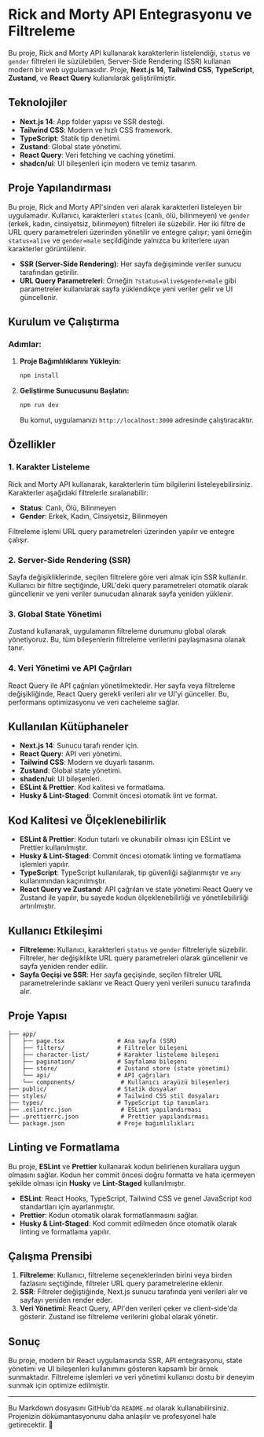 # Rick and Morty API Entegrasyonu ve Filtreleme

Bu proje, Rick and Morty API kullanarak karakterlerin listelendiği, `status` ve `gender` filtreleri ile süzülebilen, Server-Side Rendering (SSR) kullanan modern bir web uygulamasıdır. Proje, **Next.js 14**, **Tailwind CSS**, **TypeScript**, **Zustand**, ve **React Query** kullanılarak geliştirilmiştir.

## Teknolojiler

- **Next.js 14**: App folder yapısı ve SSR desteği.
- **Tailwind CSS**: Modern ve hızlı CSS framework.
- **TypeScript**: Statik tip denetimi.
- **Zustand**: Global state yönetimi.
- **React Query**: Veri fetching ve caching yönetimi.
- **shadcn/ui**: UI bileşenleri için modern ve temiz tasarım.

## Proje Yapılandırması

Bu proje, Rick and Morty API'sinden veri alarak karakterleri listeleyen bir uygulamadır. Kullanıcı, karakterleri `status` (canlı, ölü, bilinmeyen) ve `gender` (erkek, kadın, cinsiyetsiz, bilinmeyen) filtreleri ile süzebilir. Her iki filtre de URL query parametreleri üzerinden yönetilir ve entegre çalışır; yani örneğin `status=alive` ve `gender=male` seçildiğinde yalnızca bu kriterlere uyan karakterler görüntülenir.

- **SSR (Server-Side Rendering)**: Her sayfa değişiminde veriler sunucu tarafından getirilir.
- **URL Query Parametreleri**: Örneğin `?status=alive&gender=male` gibi parametreler kullanılarak sayfa yüklendikçe yeni veriler gelir ve UI güncellenir.

## Kurulum ve Çalıştırma

### Adımlar:

1. **Proje Bağımlılıklarını Yükleyin:**

   ```bash
   npm install
   ```

2. **Geliştirme Sunucusunu Başlatın:**

   ```bash
   npm run dev
   ```

   Bu komut, uygulamanızı `http://localhost:3000` adresinde çalıştıracaktır.

## Özellikler

### 1. Karakter Listeleme

Rick and Morty API kullanarak, karakterlerin tüm bilgilerini listeleyebilirsiniz. Karakterler aşağıdaki filtrelerle sıralanabilir:

- **Status**: Canlı, Ölü, Bilinmeyen
- **Gender**: Erkek, Kadın, Cinsiyetsiz, Bilinmeyen

Filtreleme işlemi URL query parametreleri üzerinden yapılır ve entegre çalışır.

### 2. Server-Side Rendering (SSR)

Sayfa değişikliklerinde, seçilen filtrelere göre veri almak için SSR kullanılır. Kullanıcı bir filtre seçtiğinde, URL'deki query parametreleri otomatik olarak güncellenir ve yeni veriler sunucudan alınarak sayfa yeniden yüklenir.

### 3. Global State Yönetimi

Zustand kullanarak, uygulamanın filtreleme durumunu global olarak yönetiyoruz. Bu, tüm bileşenlerin filtreleme verilerini paylaşmasına olanak tanır.

### 4. Veri Yönetimi ve API Çağrıları

React Query ile API çağrıları yönetilmektedir. Her sayfa veya filtreleme değişikliğinde, React Query gerekli verileri alır ve UI'yi günceller. Bu, performans optimizasyonu ve veri cacheleme sağlar.

## Kullanılan Kütüphaneler

- **Next.js 14**: Sunucu tarafı render için.
- **React Query**: API veri yönetimi.
- **Tailwind CSS**: Modern ve duyarlı tasarım.
- **Zustand**: Global state yönetimi.
- **shadcn/ui**: UI bileşenleri.
- **ESLint & Prettier**: Kod kalitesi ve formatlama.
- **Husky & Lint-Staged**: Commit öncesi otomatik lint ve format.

## Kod Kalitesi ve Ölçeklenebilirlik

- **ESLint & Prettier**: Kodun tutarlı ve okunabilir olması için ESLint ve Prettier kullanılmıştır.
- **Husky & Lint-Staged**: Commit öncesi otomatik linting ve formatlama işlemleri yapılır.
- **TypeScript**: TypeScript kullanılarak, tip güvenliği sağlanmıştır ve `any` kullanımından kaçınılmıştır.
- **React Query ve Zustand**: API çağrıları ve state yönetimi React Query ve Zustand ile yapılır, bu sayede kodun ölçeklenebilirliği ve yönetilebilirliği artırılmıştır.

## Kullanıcı Etkileşimi

- **Filtreleme**: Kullanıcı, karakterleri `status` ve `gender` filtreleriyle süzebilir. Filtreler, her değişiklikte URL query parametreleri olarak güncellenir ve sayfa yeniden render edilir.
- **Sayfa Geçişi ve SSR**: Her sayfa geçişinde, seçilen filtreler URL parametrelerinde saklanır ve React Query yeni verileri sunucu tarafında alır.

## Proje Yapısı

```plaintext
├── app/
│   ├── page.tsx               # Ana sayfa (SSR)
│   ├── filters/               # Filtreler bileşeni
│   ├── character-list/        # Karakter listeleme bileşeni
│   ├── pagination/            # Sayfalama bileşeni
│   ├── store/                 # Zustand store (state yönetimi)
│   └── api/                   # API çağrıları
│   └── components/             # Kullanıcı arayüzü bileşenleri
├── public/                    # Statik dosyalar
├── styles/                    # Tailwind CSS stil dosyaları
├── types/                     # TypeScript tip tanımları
├── .eslintrc.json              # ESLint yapılandırması
├── .prettierrc.json            # Prettier yapılandırması
└── package.json               # Proje bağımlılıkları
```

## Linting ve Formatlama

Bu proje, **ESLint** ve **Prettier** kullanarak kodun belirlenen kurallara uygun olmasını sağlar. Kodun her commit öncesi doğru formatta ve hata içermeyen şekilde olması için **Husky** ve **Lint-Staged** kullanılmıştır.

- **ESLint**: React Hooks, TypeScript, Tailwind CSS ve genel JavaScript kod standartları için ayarlanmıştır.
- **Prettier**: Kodun otomatik olarak formatlanmasını sağlar.
- **Husky & Lint-Staged**: Kod commit edilmeden önce otomatik olarak linting ve formatlama yapılır.

## Çalışma Prensibi

1. **Filtreleme**: Kullanıcı, filtreleme seçeneklerinden birini veya birden fazlasını seçtiğinde, filtreler URL query parametrelerine eklenir.
2. **SSR**: Filtreler değiştiğinde, Next.js sunucu tarafında yeni verileri alır ve sayfayı yeniden render eder.
3. **Veri Yönetimi**: React Query, API'den verileri çeker ve client-side'da gösterir. Zustand ise filtreleme verilerini global olarak yönetir.

## Sonuç

Bu proje, modern bir React uygulamasında SSR, API entegrasyonu, state yönetimi ve UI bileşenleri kullanımını gösteren kapsamlı bir örnek sunmaktadır. Filtreleme işlemleri ve veri yönetimi kullanıcı dostu bir deneyim sunmak için optimize edilmiştir.

---

Bu Markdown dosyasını GitHub'da `README.md` olarak kullanabilirsiniz. Projenizin dökümantasyonunu daha anlaşılır ve profesyonel hale getirecektir. 🚀
